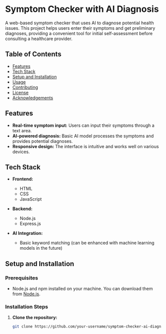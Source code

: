 # Symptom Checker with AI Diagnosis

A web-based symptom checker that uses AI to diagnose potential health issues. This project helps users enter their symptoms and get preliminary diagnoses, providing a convenient tool for initial self-assessment before consulting a healthcare provider.

## Table of Contents

- [Features](#features)
- [Tech Stack](#tech-stack)
- [Setup and Installation](#setup-and-installation)
- [Usage](#usage)
- [Contributing](#contributing)
- [License](#license)
- [Acknowledgements](#acknowledgements)

## Features

- **Real-time symptom input:** Users can input their symptoms through a text area.
- **AI-powered diagnosis:** Basic AI model processes the symptoms and provides potential diagnoses.
- **Responsive design:** The interface is intuitive and works well on various devices.

## Tech Stack

- **Frontend:**
  - HTML
  - CSS
  - JavaScript

- **Backend:**
  - Node.js
  - Express.js

- **AI Integration:**
  - Basic keyword matching (can be enhanced with machine learning models in the future)

## Setup and Installation

### Prerequisites

- Node.js and npm installed on your machine. You can download them from [Node.js](https://nodejs.org/).

### Installation Steps

1. **Clone the repository:**
   ```bash
   git clone https://github.com/your-username/symptom-checker-ai-diagnosis.git
